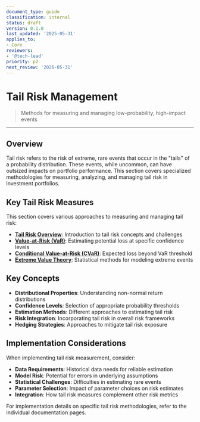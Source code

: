 ```yaml
---
document_type: guide
classification: internal
status: draft
version: 0.1.0
last_updated: '2025-05-31'
applies_to:
- Core
reviewers:
- '@tech-lead'
priority: p2
next_review: '2026-05-31'
---
```


# Tail Risk Management

> Methods for measuring and managing low-probability, high-impact events

---

## Overview

Tail risk refers to the risk of extreme, rare events that occur in the "tails" of a probability distribution. These events, while uncommon, can have outsized impacts on portfolio performance. This section covers specialized methodologies for measuring, analyzing, and managing tail risk in investment portfolios.

## Key Tail Risk Measures

This section covers various approaches to measuring and managing tail risk:

* **[Tail Risk Overview](./tail-risk-overview.md)**: Introduction to tail risk concepts and challenges
* **[Value-at-Risk (VaR)](./value-at-risk.md)**: Estimating potential loss at specific confidence levels
* **[Conditional Value-at-Risk (CVaR)](./conditional-value-at-risk.md)**: Expected loss beyond VaR threshold
* **[Extreme Value Theory](./extreme-value-theory.md)**: Statistical methods for modeling extreme events

## Key Concepts

* **Distributional Properties**: Understanding non-normal return distributions
* **Confidence Levels**: Selection of appropriate probability thresholds
* **Estimation Methods**: Different approaches to estimating tail risk
* **Risk Integration**: Incorporating tail risk in overall risk frameworks
* **Hedging Strategies**: Approaches to mitigate tail risk exposure

## Implementation Considerations

When implementing tail risk measurement, consider:

* **Data Requirements**: Historical data needs for reliable estimation
* **Model Risk**: Potential for errors in underlying assumptions
* **Statistical Challenges**: Difficulties in estimating rare events
* **Parameter Selection**: Impact of parameter choices on risk estimates
* **Integration**: How tail risk measures complement other risk metrics

For implementation details on specific tail risk methodologies, refer to the individual documentation pages.
